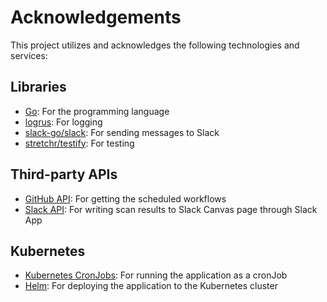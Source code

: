 # Acknowledgements

This project utilizes and acknowledges the following technologies and services:

## Libraries

- [Go](https://go.dev/): For the programming language
- [logrus](https://github.com/sirupsen/logrus): For logging
- [slack-go/slack](https://github.com/slack-go/slack): For sending messages to Slack
- [stretchr/testify](https://github.com/stretchr/testify): For testing

## Third-party APIs

- [GitHub API](https://docs.github.com/en/rest): For getting the scheduled workflows
- [Slack API](https://api.slack.com/): For writing scan results to Slack Canvas page through Slack App

## Kubernetes

- [Kubernetes CronJobs](https://kubernetes.io/docs/concepts/workloads/controllers/cron-jobs/): For running the application as a cronJob
- [Helm](https://helm.sh/): For deploying the application to the Kubernetes cluster
